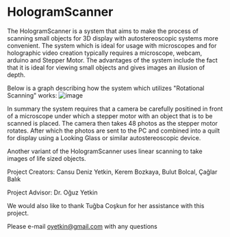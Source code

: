 # HologramScanner

The HologramScanner is a system that aims to make the process of scanning small objects for 3D display with autostereoscopic systems more convenient. The system which is ideal for usage with microscopes and for holographic video creation typically requires a microscope, webcam, arduino and Stepper Motor. The advantages of the system include the fact that it is ideal for viewing small objects and gives images an illusion of depth.

Below is a graph describing how the system which utilizes "Rotational Scanning" works:
![image](https://github.com/yetkincd/HologramScanner/assets/129785208/81efef1c-f7a1-4e96-aacf-28343a847ffc)

In summary the system requires that a camera be carefully positined in front of a microscope under which a stepper motor with an object that is to be scanned is placed. The camera then takes 48 photos as the stepper motor rotates. After which the photos are sent to the PC and combined into a quilt for display using a Looking Glass or similar autostereoscopic device.

Another variant of the HologramScanner uses linear scanning to take images of life sized objects.

Project Creators: Cansu Deniz Yetkin, Kerem Bozkaya, Bulut Bolcal, Çağlar Balık

Project Advisor: Dr. Oğuz Yetkin 

We would also like to thank Tuğba Coşkun for her assistance with this project.

Please e-mail oyetkin@gmail.com with any questions
